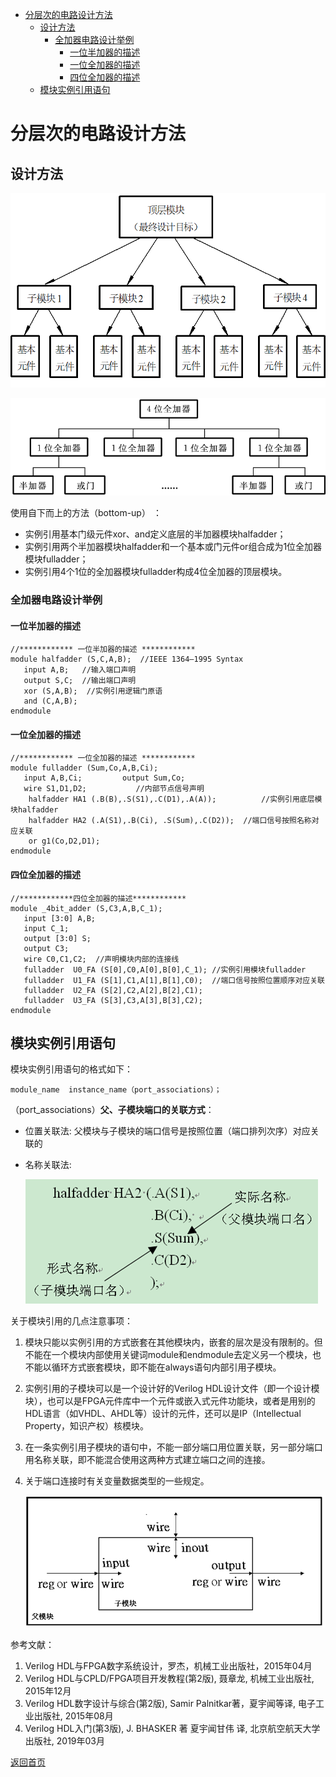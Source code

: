 - [分层次的电路设计方法](#分层次的电路设计方法)
  - [设计方法](#设计方法)
    - [全加器电路设计举例](#全加器电路设计举例)
      - [一位半加器的描述](#一位半加器的描述)
      - [一位全加器的描述](#一位全加器的描述)
      - [四位全加器的描述](#四位全加器的描述)
  - [模块实例引用语句](#模块实例引用语句)


# 分层次的电路设计方法

## 设计方法

![](https://raw.githubusercontent.com/timerring/picgo/master/picbed/image-20230130103739077.png)

![](https://raw.githubusercontent.com/timerring/picgo/master/picbed/image-20230130103747281.png)

使用自下而上的方法（bottom-up） ： 

+ 实例引用基本门级元件xor、and定义底层的半加器模块halfadder；
+ 实例引用两个半加器模块halfadder和一个基本或门元件or组合成为1位全加器模块fulladder；
+ 实例引用4个1位的全加器模块fulladder构成4位全加器的顶层模块。 

### 全加器电路设计举例

#### 一位半加器的描述

```
//************ 一位半加器的描述 ************
module halfadder (S,C,A,B);  //IEEE 1364—1995 Syntax
   input A,B;   //输入端口声明
   output S,C;  //输出端口声明
   xor (S,A,B);  //实例引用逻辑门原语
   and (C,A,B);
endmodule  

```

#### 一位全加器的描述

```
//************ 一位全加器的描述 ************
module fulladder (Sum,Co,A,B,Ci);
   input A,B,Ci;         output Sum,Co;
   wire S1,D1,D2;           //内部节点信号声明
    halfadder HA1 (.B(B),.S(S1),.C(D1),.A(A));          //实例引用底层模块halfadder
    halfadder HA2 (.A(S1),.B(Ci), .S(Sum),.C(D2));  //端口信号按照名称对应关联
    or g1(Co,D2,D1);
endmodule
```

#### 四位全加器的描述

```
//************四位全加器的描述************
module _4bit_adder (S,C3,A,B,C_1);
   input [3:0] A,B;
   input C_1;
   output [3:0] S; 
   output C3;
   wire C0,C1,C2;  //声明模块内部的连接线
   fulladder  U0_FA (S[0],C0,A[0],B[0],C_1); //实例引用模块fulladder
   fulladder  U1_FA (S[1],C1,A[1],B[1],C0);  //端口信号按照位置顺序对应关联
   fulladder  U2_FA (S[2],C2,A[2],B[2],C1); 
   fulladder  U3_FA (S[3],C3,A[3],B[3],C2);
endmodule 
```

## 模块实例引用语句

模块实例引用语句的格式如下：

```
module_name  instance_name（port_associations）；
```

（port_associations）**父、子模块端口的关联方式**：

+ 位置关联法: 父模块与子模块的端口信号是按照位置（端口排列次序）对应关联的

+ 名称关联法:

  ![](https://raw.githubusercontent.com/timerring/picgo/master/picbed/image-20230130104336295.png)

关于模块引用的几点注意事项：

1. 模块只能以实例引用的方式嵌套在其他模块内，嵌套的层次是没有限制的。但不能在一个模块内部使用关键词module和endmodule去定义另一个模块，也不能以循环方式嵌套模块，即不能在always语句内部引用子模块。

2. 实例引用的子模块可以是一个设计好的Verilog HDL设计文件（即一个设计模块），也可以是FPGA元件库中一个元件或嵌入式元件功能块，或者是用别的HDL语言（如VHDL、AHDL等）设计的元件，还可以是IP（Intellectual Property，知识产权）核模块。

3. 在一条实例引用子模块的语句中，不能一部分端口用位置关联，另一部分端口用名称关联，即不能混合使用这两种方式建立端口之间的连接。 

4. 关于端口连接时有关变量数据类型的一些规定。

   ![](https://raw.githubusercontent.com/timerring/picgo/master/picbed/image-20230130104425902.png)





参考文献：

1. Verilog HDL与FPGA数字系统设计，罗杰，机械工业出版社，2015年04月
2. Verilog HDL与CPLD/FPGA项目开发教程(第2版), 聂章龙, 机械工业出版社, 2015年12月
3. Verilog HDL数字设计与综合(第2版), Samir Palnitkar著，夏宇闻等译, 电子工业出版社, 2015年08月
4. Verilog HDL入门(第3版), J. BHASKER 著 夏宇闻甘伟 译, 北京航空航天大学出版社, 2019年03月



[返回首页](https://github.com/timerring/hardware-tutorial)